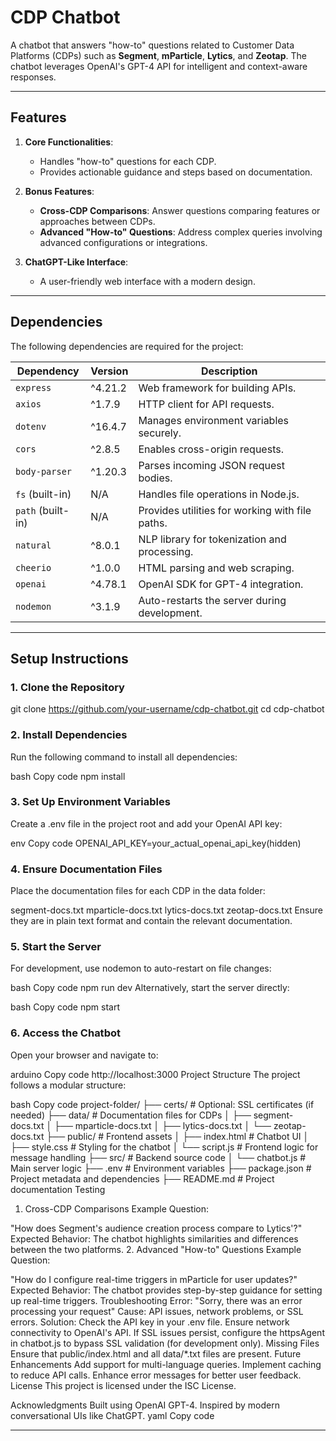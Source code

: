 # CDP Chatbot

A chatbot that answers "how-to" questions related to Customer Data Platforms (CDPs) such as **Segment**, **mParticle**, **Lytics**, and **Zeotap**. The chatbot leverages OpenAI's GPT-4 API for intelligent and context-aware responses.

---

## **Features**
1. **Core Functionalities**:
   - Handles "how-to" questions for each CDP.
   - Provides actionable guidance and steps based on documentation.

2. **Bonus Features**:
   - **Cross-CDP Comparisons**: Answer questions comparing features or approaches between CDPs.
   - **Advanced "How-to" Questions**: Address complex queries involving advanced configurations or integrations.

3. **ChatGPT-Like Interface**:
   - A user-friendly web interface with a modern design.

---

## **Dependencies**
The following dependencies are required for the project:

| Dependency      | Version   | Description                                    |
|------------------|-----------|------------------------------------------------|
| `express`       | ^4.21.2   | Web framework for building APIs.               |
| `axios`         | ^1.7.9    | HTTP client for API requests.                  |
| `dotenv`        | ^16.4.7   | Manages environment variables securely.        |
| `cors`          | ^2.8.5    | Enables cross-origin requests.                |
| `body-parser`   | ^1.20.3   | Parses incoming JSON request bodies.           |
| `fs` (built-in) | N/A       | Handles file operations in Node.js.           |
| `path` (built-in)| N/A      | Provides utilities for working with file paths.|
| `natural`       | ^8.0.1    | NLP library for tokenization and processing.   |
| `cheerio`       | ^1.0.0    | HTML parsing and web scraping.                 |
| `openai`        | ^4.78.1   | OpenAI SDK for GPT-4 integration.              |
| `nodemon`       | ^3.1.9    | Auto-restarts the server during development.   |

---

## **Setup Instructions**

### **1. Clone the Repository**

git clone https://github.com/your-username/cdp-chatbot.git
cd cdp-chatbot


### **2. Install Dependencies**
Run the following command to install all dependencies:

bash
Copy code
npm install

### **3. Set Up Environment Variables**
Create a .env file in the project root and add your OpenAI API key:

env
Copy code
OPENAI_API_KEY=your_actual_openai_api_key(hidden)


### **4. Ensure Documentation Files**
Place the documentation files for each CDP in the data folder:

segment-docs.txt
mparticle-docs.txt
lytics-docs.txt
zeotap-docs.txt
Ensure they are in plain text format and contain the relevant documentation.

### **5. Start the Server**
For development, use nodemon to auto-restart on file changes:

bash
Copy code
npm run dev
Alternatively, start the server directly:

bash
Copy code
npm start
### **6. Access the Chatbot**
Open your browser and navigate to:

arduino
Copy code
http://localhost:3000
Project Structure
The project follows a modular structure:

bash
Copy code
project-folder/
├── certs/                 # Optional: SSL certificates (if needed)
├── data/                  # Documentation files for CDPs
│   ├── segment-docs.txt
│   ├── mparticle-docs.txt
│   ├── lytics-docs.txt
│   └── zeotap-docs.txt
├── public/                # Frontend assets
│   ├── index.html         # Chatbot UI
│   ├── style.css          # Styling for the chatbot
│   └── script.js          # Frontend logic for message handling
├── src/                   # Backend source code
│   └── chatbot.js         # Main server logic
├── .env                   # Environment variables
├── package.json           # Project metadata and dependencies
├── README.md              # Project documentation
Testing
1. Cross-CDP Comparisons
Example Question:

"How does Segment's audience creation process compare to Lytics'?" Expected Behavior:
The chatbot highlights similarities and differences between the two platforms.
2. Advanced "How-to" Questions
Example Question:

"How do I configure real-time triggers in mParticle for user updates?" Expected Behavior:
The chatbot provides step-by-step guidance for setting up real-time triggers.
Troubleshooting
Error: "Sorry, there was an error processing your request"
Cause: API issues, network problems, or SSL errors.
Solution:
Check the API key in your .env file.
Ensure network connectivity to OpenAI's API.
If SSL issues persist, configure the httpsAgent in chatbot.js to bypass SSL validation (for development only).
Missing Files
Ensure that public/index.html and all data/*.txt files are present.
Future Enhancements
Add support for multi-language queries.
Implement caching to reduce API calls.
Enhance error messages for better user feedback.
License
This project is licensed under the ISC License.

Acknowledgments
Built using OpenAI GPT-4.
Inspired by modern conversational UIs like ChatGPT.
yaml
Copy code

---
